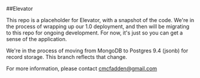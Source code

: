 ##Elevator

This repo is a placeholder for Elevator, with a snapshot of the code.  We're in the process of wrapping up our 1.0 deployment, and then will be migrating to this repo for ongoing development.  For now, it's just so you can get a sense of the application.

We're in the process of moving from MongoDB to Postgres 9.4 (jsonb) for record storage.  This branch reflects that change.

For more information, please contact <cmcfadden@gmail.com>

